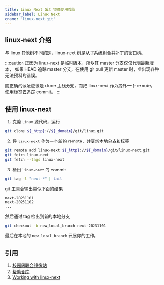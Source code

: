 ```yaml
---
title: Linux Next Git 镜像使用帮助
sidebar_label: Linux Next
cname: 'linux-next.git'
---
```


## linux-next 介绍

与 linux 其他树不同的是，linux-next 树是从子系统树合并补丁的窗口树。

:::caution
正因为 linux-next 是临时版本，所以其 master 分支仅仅代表最新版本，
如果 HEAD 追踪 master 分支，在使用 git pull 更新 master 时，会出现各种无法预料的错误。

而正确的做法应该是 clone 主线分支，而把 linux-next 作为另外一个 remote，使用标签去追踪 commit。
:::

## 使用 linux-next

1. 克隆 `Linux` 源代码，运行

```bash varcode
git clone ${_http}://${_domain}/git/linux.git
```

2. 将 `linux-next` 作为一个新的 remote，并更新本地分支和标签

```bash varcode
git remote add linux-next ${_http}://${_domain}/git/linux-next.git
git fetch linux-next
git fetch --tags linux-next
```

3. 检出 `linux-next` 的 commit

```bash
git tag -l "next-*" | tail
```

git 工具会输出类似下面的结果

```
next-20231101
next-20231102
...
```

然后通过 tag 检出到新的本地分支

```bash
git checkout -b new_local_branch next-20231101
```

最后在本地的 `new_local_branch` 开展你的工作。


## 引用

1. [校园网联合镜像站](https://mirrors.cernet.edu.cn/about)  
2. [帮助仓库](https://github.com/mirrorz-org/mirrorz-help)  
3. [Working with linux-next](https://www.kernel.org/doc/man-pages/linux-next.html)
